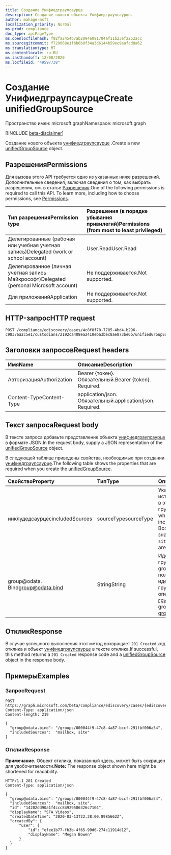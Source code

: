 ```yaml
---
title: Создание Унифиедграупсаурце
description: Создание нового объекта Унифиедграупсаурце.
author: mahage-msft
localization_priority: Normal
ms.prod: compliance
doc_type: apiPageType
ms.openlocfilehash: f92fa2454b7ab20946091784af11b23ef2252acc
ms.sourcegitcommit: f729068e1fbb6b0f34a3d6144b59ec9aafcd8a62
ms.translationtype: MT
ms.contentlocale: ru-RU
ms.lasthandoff: 12/08/2020
ms.locfileid: "49597738"
---
```

# <a name="create-unifiedgroupsource"></a><span data-ttu-id="c3b6c-103">Создание Унифиедграупсаурце</span><span class="sxs-lookup"><span data-stu-id="c3b6c-103">Create unifiedGroupSource</span></span>

<span data-ttu-id="c3b6c-104">Пространство имен: microsoft.graph</span><span class="sxs-lookup"><span data-stu-id="c3b6c-104">Namespace: microsoft.graph</span></span>

[!INCLUDE [beta-disclaimer](../../includes/beta-disclaimer.md)]

<span data-ttu-id="c3b6c-105">Создание нового объекта [унифиедграупсаурце](../resources/unifiedgroupsource.md) .</span><span class="sxs-lookup"><span data-stu-id="c3b6c-105">Create a new [unifiedGroupSource](../resources/unifiedgroupsource.md) object.</span></span>

## <a name="permissions"></a><span data-ttu-id="c3b6c-106">Разрешения</span><span class="sxs-lookup"><span data-stu-id="c3b6c-106">Permissions</span></span>

<span data-ttu-id="c3b6c-p101">Для вызова этого API требуется одно из указанных ниже разрешений. Дополнительные сведения, включая сведения о том, как выбрать разрешения, см. в статье [Разрешения](/graph/permissions-reference).</span><span class="sxs-lookup"><span data-stu-id="c3b6c-p101">One of the following permissions is required to call this API. To learn more, including how to choose permissions, see [Permissions](/graph/permissions-reference).</span></span>

|<span data-ttu-id="c3b6c-109">Тип разрешения</span><span class="sxs-lookup"><span data-stu-id="c3b6c-109">Permission type</span></span>|<span data-ttu-id="c3b6c-110">Разрешения (в порядке убывания привилегий)</span><span class="sxs-lookup"><span data-stu-id="c3b6c-110">Permissions (from most to least privileged)</span></span>|
|:---|:---|
|<span data-ttu-id="c3b6c-111">Делегированные (рабочая или учебная учетная запись)</span><span class="sxs-lookup"><span data-stu-id="c3b6c-111">Delegated (work or school account)</span></span>|<span data-ttu-id="c3b6c-112">User.Read</span><span class="sxs-lookup"><span data-stu-id="c3b6c-112">User.Read</span></span>|
|<span data-ttu-id="c3b6c-113">Делегированное (личная учетная запись Майкрософт)</span><span class="sxs-lookup"><span data-stu-id="c3b6c-113">Delegated (personal Microsoft account)</span></span>|<span data-ttu-id="c3b6c-114">Не поддерживается.</span><span class="sxs-lookup"><span data-stu-id="c3b6c-114">Not supported.</span></span>|
|<span data-ttu-id="c3b6c-115">Для приложений</span><span class="sxs-lookup"><span data-stu-id="c3b6c-115">Application</span></span>|<span data-ttu-id="c3b6c-116">Не поддерживается.</span><span class="sxs-lookup"><span data-stu-id="c3b6c-116">Not supported.</span></span>|

## <a name="http-request"></a><span data-ttu-id="c3b6c-117">HTTP-запрос</span><span class="sxs-lookup"><span data-stu-id="c3b6c-117">HTTP request</span></span>

<!-- {
  "blockType": "ignored"
}
-->

``` http
POST /compliance/ediscovery/cases/4c8f8f70-7785-4bd4-b296-c98376a2c5e1/custodians/2192ca408ea2410eba3bec8ae873be6b/unifiedGroupSources
```

## <a name="request-headers"></a><span data-ttu-id="c3b6c-118">Заголовки запросов</span><span class="sxs-lookup"><span data-stu-id="c3b6c-118">Request headers</span></span>

|<span data-ttu-id="c3b6c-119">Имя</span><span class="sxs-lookup"><span data-stu-id="c3b6c-119">Name</span></span>|<span data-ttu-id="c3b6c-120">Описание</span><span class="sxs-lookup"><span data-stu-id="c3b6c-120">Description</span></span>|
|:---|:---|
|<span data-ttu-id="c3b6c-121">Авторизация</span><span class="sxs-lookup"><span data-stu-id="c3b6c-121">Authorization</span></span>|<span data-ttu-id="c3b6c-p102">Bearer {токен}. Обязательный.</span><span class="sxs-lookup"><span data-stu-id="c3b6c-p102">Bearer {token}. Required.</span></span>|
|<span data-ttu-id="c3b6c-124">Content-Type</span><span class="sxs-lookup"><span data-stu-id="c3b6c-124">Content-Type</span></span>|<span data-ttu-id="c3b6c-p103">application/json. Обязательный.</span><span class="sxs-lookup"><span data-stu-id="c3b6c-p103">application/json. Required.</span></span>|

## <a name="request-body"></a><span data-ttu-id="c3b6c-127">Текст запроса</span><span class="sxs-lookup"><span data-stu-id="c3b6c-127">Request body</span></span>

<span data-ttu-id="c3b6c-128">В тексте запроса добавьте представление объекта [унифиедграупсаурце](../resources/unifiedgroupsource.md) в формате JSON.</span><span class="sxs-lookup"><span data-stu-id="c3b6c-128">In the request body, supply a JSON representation of the [unifiedGroupSource](../resources/unifiedgroupsource.md) object.</span></span>

<span data-ttu-id="c3b6c-129">В следующей таблице приведены свойства, необходимые при создании [унифиедграупсаурце](../resources/unifiedgroupsource.md).</span><span class="sxs-lookup"><span data-stu-id="c3b6c-129">The following table shows the properties that are required when you create the [unifiedGroupSource](../resources/unifiedgroupsource.md).</span></span>

|<span data-ttu-id="c3b6c-130">Свойство</span><span class="sxs-lookup"><span data-stu-id="c3b6c-130">Property</span></span>|<span data-ttu-id="c3b6c-131">Тип</span><span class="sxs-lookup"><span data-stu-id="c3b6c-131">Type</span></span>|<span data-ttu-id="c3b6c-132">Описание</span><span class="sxs-lookup"><span data-stu-id="c3b6c-132">Description</span></span>|
|:---|:---|:---|
|<span data-ttu-id="c3b6c-133">инклудедсаурцес</span><span class="sxs-lookup"><span data-stu-id="c3b6c-133">includedSources</span></span>|<span data-ttu-id="c3b6c-134">sourceType</span><span class="sxs-lookup"><span data-stu-id="c3b6c-134">sourceType</span></span>|<span data-ttu-id="c3b6c-135">Указывает, какие источники включены в эту группу.</span><span class="sxs-lookup"><span data-stu-id="c3b6c-135">Specifies which sources are included in this group.</span></span> <span data-ttu-id="c3b6c-136">Возможные значения: `mailbox`, `site`.</span><span class="sxs-lookup"><span data-stu-id="c3b6c-136">Possible values are: `mailbox`, `site`.</span></span>|
|<span data-ttu-id="c3b6c-137">group@odata. Bind</span><span class="sxs-lookup"><span data-stu-id="c3b6c-137">group@odata.bind</span></span>|<span data-ttu-id="c3b6c-138">String</span><span class="sxs-lookup"><span data-stu-id="c3b6c-138">String</span></span>|<span data-ttu-id="c3b6c-139">Идентификатор группы.</span><span class="sxs-lookup"><span data-stu-id="c3b6c-139">ID of the group.</span></span> <span data-ttu-id="c3b6c-140">Чтобы получить идентификатор группы, используйте операцию " [список групп](../api/group-list.md) ".</span><span class="sxs-lookup"><span data-stu-id="c3b6c-140">To get the group ID, use the [List groups](../api/group-list.md) operation.</span></span>|

## <a name="response"></a><span data-ttu-id="c3b6c-141">Отклик</span><span class="sxs-lookup"><span data-stu-id="c3b6c-141">Response</span></span>

<span data-ttu-id="c3b6c-142">В случае успешного выполнения этот метод возвращает `201 Created` код отклика и объект [унифиедграупсаурце](../resources/unifiedgroupsource.md) в тексте отклика.</span><span class="sxs-lookup"><span data-stu-id="c3b6c-142">If successful, this method returns a `201 Created` response code and a [unifiedGroupSource](../resources/unifiedgroupsource.md) object in the response body.</span></span>

## <a name="examples"></a><span data-ttu-id="c3b6c-143">Примеры</span><span class="sxs-lookup"><span data-stu-id="c3b6c-143">Examples</span></span>

### <a name="request"></a><span data-ttu-id="c3b6c-144">Запрос</span><span class="sxs-lookup"><span data-stu-id="c3b6c-144">Request</span></span>

<!-- {
  "blockType": "request",
  "name": "create_unifiedgroupsource_from_"
}
-->

``` http
POST https://graph.microsoft.com/beta/compliance/ediscovery/cases/{ediscoveryCaseId}/custodians/{custodianId}/unifiedGroupSources
Content-Type: application/json
Content-length: 219

{
  "group@odata.bind": "/groups/000044f9-47c8-4a87-bccf-291fbf006a54",
  "includedSources":  "mailbox, site"
}
```

### <a name="response"></a><span data-ttu-id="c3b6c-145">Отклик</span><span class="sxs-lookup"><span data-stu-id="c3b6c-145">Response</span></span>

<span data-ttu-id="c3b6c-146">**Примечание.** Объект отклика, показанный здесь, может быть сокращен для удобочитаемости.</span><span class="sxs-lookup"><span data-stu-id="c3b6c-146">**Note:** The response object shown here might be shortened for readability.</span></span>
<!-- {
  "blockType": "response",
  "truncated": true,
  "@odata.type": "microsoft.graph.unifiedGroupSource"
}
-->

``` http
HTTP/1.1 201 Created
Content-Type: application/json

{
  "group@odata.bind": "/groups/000044f9-47c8-4a87-bccf-291fbf006a54",
  "includedSources":  "mailbox, site",
  "id": "14202dd90a1f4ccc84929586326c7104",
  "displayName": "SFA Videos",
  "createdDateTime": "2020-03-13T22:38:00.8985662Z",
  "createdBy": {
      "user": {
          "id": "efee1b77-fb3b-4f65-99d6-274c11914d12",
          "displayName": "Megan Bowen"
      }
  }
}
```
